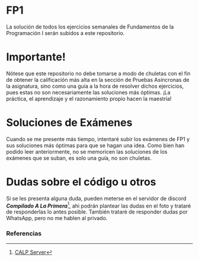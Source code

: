 # FP1
La solución de todos los ejercicios semanales de Fundamentos de la Programación I serán subidos a este repositorio.
# Importante!
Nótese que este repositorio no debe tomarse a modo de chuletas con el fin de obtener la calificación más alta en la sección de Pruebas Asíncronas de la asignatura, sino como una guía a la hora de resolver dichos ejercicios, pues estas no son necesariamente las soluciones más óptimas. ¡La práctica, el aprendizaje y el razonamiento propio hacen la maestría!
# Soluciones de Exámenes
Cuando se me presente más tiempo, intentaré subir los exámenes de FP1 y sus soluciones más óptimas para que se hagan una idea. Como bien han podido leer anteriormente, no se memoricen las soluciones de los exámenes que se suban, es solo una guía, no son chuletas.

# Dudas sobre el código u otros
Si se les presenta alguna duda, pueden meterse en el servidor de discord ***Compilado A La Primera***[^1], ahi podrán plantear las dudas en el foto y trataré de responderlas lo antes posible. También trataré de responder dudas por WhatsApp, pero no me hablen al privado.

### Referencias
[^1]: [CALP Server](https://discord.gg/JBQknmBxA9)

